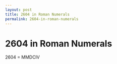 ```yaml
---
layout: post
title: 2604 in Roman Numerals
permalink: 2604-in-roman-numerals
---
```


# 2604 in Roman Numerals

2604 = MMDCIV
